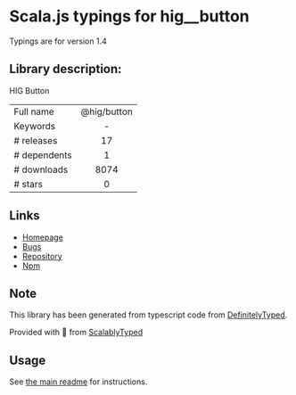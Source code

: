 
# Scala.js typings for hig__button

Typings are for version 1.4

## Library description:
HIG Button

|                    |                 |
| ------------------ | :-------------: |
| Full name          | @hig/button |
| Keywords           | - |
| # releases         | 17 |
| # dependents       | 1 |
| # downloads        | 8074 |
| # stars            | 0 |

## Links
- [Homepage](https://github.com/Autodesk/hig#readme)
- [Bugs](https://github.com/Autodesk/hig/issues)
- [Repository](https://github.com/Autodesk/hig)
- [Npm](https://www.npmjs.com/package/%40hig%2Fbutton)
    


## Note
This library has been generated from typescript code from [DefinitelyTyped](https://definitelytyped.org).

Provided with :purple_heart: from [ScalablyTyped](https://github.com/oyvindberg/ScalablyTyped)

## Usage
See [the main readme](../../readme.md) for instructions.


